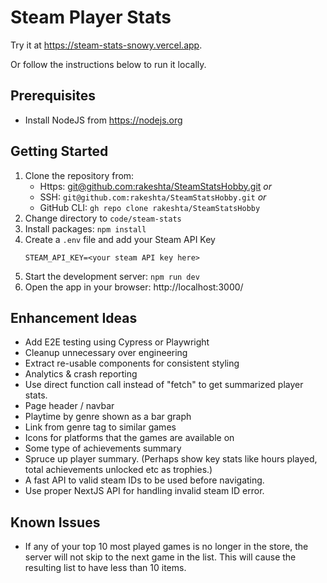 # Steam Player Stats

Try it at https://steam-stats-snowy.vercel.app.

Or follow the instructions below to run it locally.

## Prerequisites

- Install NodeJS from https://nodejs.org

## Getting Started

1. Clone the repository from:
   - Https: [git@github.com:rakeshta/SteamStatsHobby.git](https://github.com/rakeshta/SteamStatsHobby.git) _or_
   - SSH: `git@github.com:rakeshta/SteamStatsHobby.git` _or_
   - GitHub CLI: `gh repo clone rakeshta/SteamStatsHobby`
2. Change directory to `code/steam-stats`
3. Install packages: `npm install`
4. Create a `.env` file and add your Steam API Key
   ```
   STEAM_API_KEY=<your steam API key here>
   ```
5. Start the development server: `npm run dev`
6. Open the app in your browser: http://localhost:3000/


## Enhancement Ideas

- Add E2E testing using Cypress or Playwright
- Cleanup unnecessary over engineering
- Extract re-usable components for consistent styling
- Analytics & crash reporting
- Use direct function call instead of "fetch" to get summarized player stats.
- Page header / navbar
- Playtime by genre shown as a bar graph
- Link from genre tag to similar games
- Icons for platforms that the games are available on
- Some type of achievements summary
- Spruce up player summary. (Perhaps show key stats like hours played, total achievements unlocked etc as trophies.)
- A fast API to valid steam IDs to be used before navigating.
- Use proper NextJS API for handling invalid steam ID error.

## Known Issues

- If any of your top 10 most played games is no longer in the store, the server will not skip to the next game in the
  list. This will cause the resulting list to have less than 10 items.
